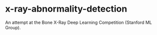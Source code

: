 # x-ray-abnormality-detection
An attempt at the Bone X-Ray Deep Learning Competition (Stanford ML Group).
